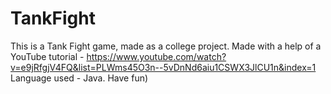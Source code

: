 # TankFight
This is a Tank Fight game, made as a college project. 
Made with a help of a YouTube tutorial - https://www.youtube.com/watch?v=e9jRfgjV4FQ&list=PLWms45O3n--5vDnNd6aiu1CSWX3JlCU1n&index=1
Language used - Java. Have fun)
